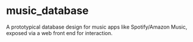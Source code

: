 # music_database
A prototypical database design for music apps like Spotify/Amazon Music, exposed via a web front end for interaction.
